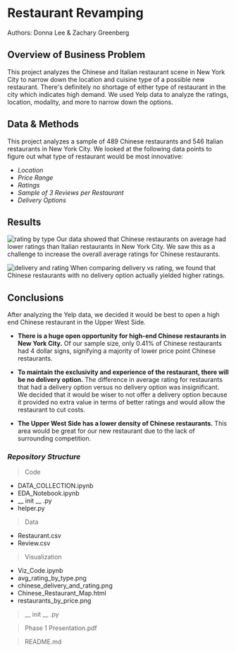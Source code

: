 # Restaurant Revamping

Authors: Donna Lee & Zachary Greenberg

## Overview of Business Problem

This project analyzes the Chinese and Italian restaurant scene in New York City to narrow down the location and cuisine type of a possible new restaurant. There's definitely no shortage of either type of restaurant in the city which indicates high demand. We used Yelp data to analyze the ratings, location, modality, and more to narrow down the options.

## Data & Methods

This project analyzes a sample of 489 Chinese restaurants and 546 Italian restaurants in New York City. We looked at the following data points to figure out what type of restaurant would be most innovative:

* *Location*
* *Price Range*
* *Ratings*
* *Sample of 3 Reviews per Restaurant*
* *Delivery Options*

## Results

![rating by type](https://github.com/zachagreenberg/Restaurant_Revamping_Analysis/blob/main/Visualization/avg_rating_by_type.png)
Our data showed that Chinese restaurants on average had lower ratings than Italian restaurants in New York City. We saw this as a challenge to increase the overall average ratings for Chinese restaurants. 

![delivery and rating](https://github.com/zachagreenberg/Restaurant_Revamping_Analysis/blob/main/Visualization/chinese_delivery_and_rating.png)
When comparing delivery vs rating, we found that Chinese restaurants with no delivery option actually yielded higher ratings.


## Conclusions

After analyzing the Yelp data, we decided it would be best to open a high end Chinese restaurant in the Upper West Side.

* **There is a huge open opportunity for high-end Chinese restaurants in New York City.** Of our sample size, only 0.41% of Chinese restaurants had 4 dollar signs, signifying a majority of lower price point Chinese restaurants.

* **To maintain the exclusivity and experience of the restaurant, there will be no delivery option.** The difference in average rating for restaurants that had a delivery option versus no delivery option was insignificant. We decided that it would be wiser to not offer a delivery option because it provided no extra value in terms of better ratings and would allow the restaurant to cut costs.

* **The Upper West Side has a lower density of Chinese restaurants.** This area would be great for our new restaurant due to the lack of surrounding competition.

### *Repository Structure*


>Code 
* DATA_COLLECTION.ipynb
* EDA_Notebook.ipynb
* __ init __ .py
* helper.py  

>Data  
* Restaurant.csv
* Review.csv

>Visualization
* Viz_Code.ipynb
* avg_rating_by_type.png
* chinese_delivery_and_rating.png
* Chinese_Restaurant_Map.html
* restaurants_by_price.png

>__ init __ .py  

>Phase 1 Presentation.pdf    

>README.md

